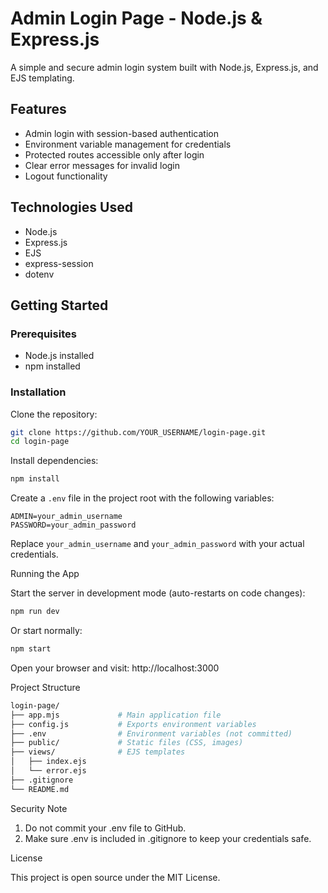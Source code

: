 # Admin Login Page - Node.js & Express.js

A simple and secure admin login system built with Node.js, Express.js, and EJS templating.

## Features

- Admin login with session-based authentication  
- Environment variable management for credentials  
- Protected routes accessible only after login  
- Clear error messages for invalid login  
- Logout functionality  

## Technologies Used

- Node.js  
- Express.js  
- EJS  
- express-session  
- dotenv  

## Getting Started

### Prerequisites

- Node.js installed  
- npm installed  

### Installation

Clone the repository:  

```bash
git clone https://github.com/YOUR_USERNAME/login-page.git
cd login-page
```

Install dependencies:
```bash
npm install
```

Create a `.env` file in the project root with the following variables:
```
ADMIN=your_admin_username
PASSWORD=your_admin_password
```
Replace `your_admin_username` and `your_admin_password` with your actual credentials.

Running the App

Start the server in development mode (auto-restarts on code changes):
```bash
npm run dev
```

Or start normally:
```bash
npm start
```

Open your browser and visit:
http://localhost:3000

Project Structure
```bash
login-page/
├── app.mjs             # Main application file  
├── config.js           # Exports environment variables  
├── .env                # Environment variables (not committed)  
├── public/             # Static files (CSS, images)  
├── views/              # EJS templates  
│   ├── index.ejs  
│   └── error.ejs  
├── .gitignore  
└── README.md
```
Security Note

1. Do not commit your .env file to GitHub.
2. Make sure .env is included in .gitignore to keep your credentials safe.


License

This project is open source under the MIT License.
